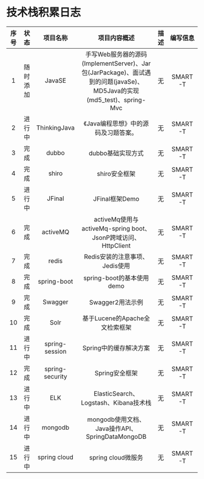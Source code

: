 # 技术栈积累日志

| 序号 |  状态 | 项目名称 | 项目内容概述 | 描述 | 编写信息 |
| :--: | :--: | :--: | :--: | :--: | :--: |
| 1 | 随时添加 | JavaSE | 手写Web服务器的源码(ImplementServer)、Jar包(JarPackage)、面试遇到的问题(javaSe)、MD5Java的实现(md5_test)、spring-Mvc | 无 | SMART-T |
| 2 | 进行中 | ThinkingJava | 《Java编程思想》中的源码及习题答案。 | 无 | SMART-T |
| 3 | 完成 | dubbo | dubbo基础实现方式 | 无 | SMART-T |
| 4 | 完成 | shiro | shiro安全框架 | 无 | SMART-T |
| 5 | 进行中 | JFinal | JFinal框架Demo | 无 | SMART-T |
| 6 | 完成 | activeMQ | activeMq使用与activeMq-spring boot、JsonP跨域访问、HttpClient | 无 | SMART-T |
| 7 | 完成 | redis | Redis安装的注意事项、Jedis使用 | 无 | SMART-T |
| 8 | 完成 | spring-boot | spring-boot的基本使用demo | 无 | SMART-T |
| 9 | 完成 | Swagger | Swagger2用法示例 | 无 | SMART-T |
| 10 | 完成 | Solr | 基于Lucene的Apache全文检索框架 | 无 | SMART-T |
| 11 | 进行中 | spring-session | Spring中的缓存解决方案 | 无 | SMART-T |
| 12 | 完成 | spring-security | Spring安全框架 | 无 | SMART-T |
| 13 | 进行中 | ELK | ElasticSearch、Logstash、Kibana技术栈 | 无 | SMART-T |
| 14 | 进行中 | mongodb | mongodb使用文档、Java操作API、SpringDataMongoDB | 无 | SMART-T |
| 15 | 进行中 | spring cloud | spring cloud微服务 | 无 | SMART-T |
